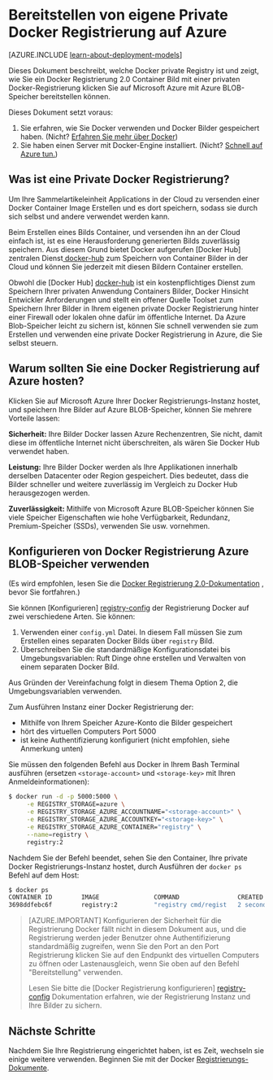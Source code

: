 <properties 
  pageTitle="Bereitstellen von eigene Private Docker Registrierung auf Azure | Microsoft Azure"
  description="Beschreibt, wie Sie Docker Registrierung Ihrer Bilder Container Azure BLOB-Speicher-Dienst hosten."
  services="virtual-machines-linux"
  documentationCenter="virtual-machines"
  authors="ahmetalpbalkan"
  editor="squillace"
  manager="timlt"
  tags="azure-service-management,azure-resource-manager" />

<tags
  ms.service="virtual-machines-linux"
  ms.devlang="multiple"
  ms.topic="article"
  ms.tgt_pltfrm="vm-linux"
  ms.workload="infrastructure-services"
  ms.date="09/27/2016" 
  ms.author="ahmetb" />

# <a name="deploying-your-own-private-docker-registry-on-azure"></a>Bereitstellen von eigene Private Docker Registrierung auf Azure

[AZURE.INCLUDE [learn-about-deployment-models](../../includes/learn-about-deployment-models-both-include.md)]



Dieses Dokument beschreibt, welche Docker private Registry ist und zeigt, wie Sie ein Docker Registrierung 2.0 Container Bild mit einer privaten Docker-Registrierung klicken Sie auf Microsoft Azure mit Azure BLOB-Speicher bereitstellen können.

Dieses Dokument setzt voraus:

1. Sie erfahren, wie Sie Docker verwenden und Docker Bilder gespeichert haben. (Nicht? [Erfahren Sie mehr über Docker](https://www.docker.com))
2. Sie haben einen Server mit Docker-Engine installiert. (Nicht? [Schnell auf Azure tun.](https://azure.microsoft.com/documentation/templates/docker-simple-on-ubuntu/))


## <a name="what-is-a-private-docker-registry"></a>Was ist eine Private Docker Registrierung?

Um Ihre Sammelartikeleinheit Applications in der Cloud zu versenden einer Docker Container Image Erstellen und es dort speichern, sodass sie durch sich selbst und andere verwendet werden kann. 

Beim Erstellen eines Bilds Container, und versenden ihn an der Cloud einfach ist, ist es eine Herausforderung generierten Bilds zuverlässig speichern. Aus diesem Grund bietet Docker aufgerufen [Docker Hub] zentralen Dienst[ docker-hub] zum Speichern von Container Bilder in der Cloud und können Sie jederzeit mit diesen Bildern Container erstellen.

Obwohl die [Docker Hub] [ docker-hub] ist ein kostenpflichtiges Dienst zum Speichern Ihrer privaten Anwendung Containers Bilder, Docker Hinsicht Entwickler Anforderungen und stellt ein offener Quelle Toolset zum Speichern Ihrer Bilder in Ihrem eigenen private Docker Registrierung hinter einer Firewall oder lokalen ohne dafür im öffentliche Internet.
Da Azure Blob-Speicher leicht zu sichern ist, können Sie schnell verwenden sie zum Erstellen und verwenden eine private Docker Registrierung in Azure, die Sie selbst steuern.

## <a name="why-should-you-host-a-docker-registry-on-azure"></a>Warum sollten Sie eine Docker Registrierung auf Azure hosten?

Klicken Sie auf Microsoft Azure Ihrer Docker Registrierungs-Instanz hostet, und speichern Ihre Bilder auf Azure BLOB-Speicher, können Sie mehrere Vorteile lassen:

**Sicherheit:** Ihre Bilder Docker lassen Azure Rechenzentren, Sie nicht, damit diese im öffentliche Internet nicht überschreiten, als wären Sie Docker Hub verwendet haben.
  
**Leistung:** Ihre Bilder Docker werden als Ihre Applikationen innerhalb derselben Datacenter oder Region gespeichert. Dies bedeutet, dass die Bilder schneller und weitere zuverlässig im Vergleich zu Docker Hub herausgezogen werden.

**Zuverlässigkeit:** Mithilfe von Microsoft Azure BLOB-Speicher können Sie viele Speicher Eigenschaften wie hohe Verfügbarkeit, Redundanz, Premium-Speicher (SSDs), verwenden Sie usw. vornehmen.

## <a name="configuring-docker-registry-to-use-azure-blob-storage"></a>Konfigurieren von Docker Registrierung Azure BLOB-Speicher verwenden

(Es wird empfohlen, lesen Sie die [Docker Registrierung 2.0-Dokumentation][Registrierungs-Dokumente] , bevor Sie fortfahren.)

Sie können [Konfigurieren] [ registry-config] der Registrierung Docker auf zwei verschiedene Arten.
Sie können:

1. Verwenden einer `config.yml` Datei. In diesem Fall müssen Sie zum Erstellen eines separaten Docker Bilds über `registry` Bild.
2. Überschreiben Sie die standardmäßige Konfigurationsdatei bis Umgebungsvariablen: Ruft Dinge ohne erstellen und Verwalten von einem separaten Docker Bild.

Aus Gründen der Vereinfachung folgt in diesem Thema Option 2, die Umgebungsvariablen verwenden.

Zum Ausführen Instanz einer Docker Registrierung der:

* Mithilfe von Ihrem Speicher Azure-Konto die Bilder gespeichert
* hört des virtuellen Computers Port 5000
* ist keine Authentifizierung konfiguriert (nicht empfohlen, siehe Anmerkung unten)

Sie müssen den folgenden Befehl aus Docker in Ihrem Bash Terminal ausführen (ersetzen `<storage-account>` und `<storage-key>` mit Ihren Anmeldeinformationen):

```sh
$ docker run -d -p 5000:5000 \
     -e REGISTRY_STORAGE=azure \
     -e REGISTRY_STORAGE_AZURE_ACCOUNTNAME="<storage-account>" \
     -e REGISTRY_STORAGE_AZURE_ACCOUNTKEY="<storage-key>" \
     -e REGISTRY_STORAGE_AZURE_CONTAINER="registry" \
     --name=registry \
     registry:2
```

Nachdem Sie der Befehl beendet, sehen Sie den Container, Ihre private Docker Registrierungs-Instanz hostet, durch Ausführen der `docker ps` Befehl auf dem Host:

```sh
$ docker ps
CONTAINER ID        IMAGE               COMMAND                CREATED             STATUS              PORTS                    NAMES
3698ddfebc6f        registry:2          "registry cmd/regist   2 seconds ago       Up 1 seconds        0.0.0.0:5000->5000/tcp   registry
```

> [AZURE.IMPORTANT] Konfigurieren der Sicherheit für die Registrierung Docker fällt nicht in diesem Dokument aus, und die Registrierung werden jeder Benutzer ohne Authentifizierung standardmäßig zugreifen, wenn Sie den Port an den Port Registrierung klicken Sie auf den Endpunkt des virtuellen Computers zu öffnen oder Lastenausgleich, wenn Sie oben auf den Befehl "Bereitstellung" verwenden.
>
> Lesen Sie bitte die [Docker Registrierung konfigurieren] [ registry-config] Dokumentation erfahren, wie der Registrierung Instanz und Ihre Bilder zu sichern.

## <a name="next-steps"></a>Nächste Schritte

Nachdem Sie Ihre Registrierung eingerichtet haben, ist es Zeit, wechseln sie einige weitere verwenden. Beginnen Sie mit der Docker [Registrierungs-Dokumente]. 

[docker-hub]: https://hub.docker.com/
[registry]: https://github.com/docker/distribution
[Registrierungs-Dokumente]: http://docs.docker.com/registry/
[registry-config]: http://docs.docker.com/registry/configuration/
 
